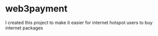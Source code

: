 # web3payment
I created this project to make it easier for internet hotspot users to buy internet packages
